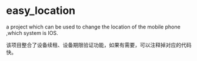 # easy_location
a project which can be used to change the location of the mobile phone ,which system is IOS.

该项目整合了设备续租、设备期限验证功能，如果有需要，可以注释掉对应的代码快。
